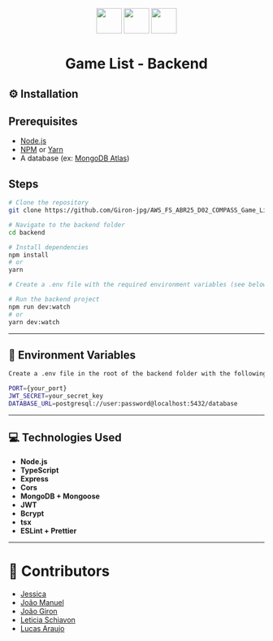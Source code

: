 <p align="center">
  <img src="https://img.icons8.com/fluency/48/node-js.png" width="50"/>
  <img src="https://img.icons8.com/color/48/typescript.png" width="50"/>
  <img src="https://img.icons8.com/?size=100&id=tBBf3P8HL0vR&format=png&color=000000" width="50"/>
</p>

<h1 align="center">Game List - Backend</h1>

## ⚙️ Installation

## Prerequisites

- [Node.js](https://nodejs.org/)
- [NPM](https://www.npmjs.com/) or [Yarn](https://yarnpkg.com/)
- A database  (ex: [MongoDB Atlas](https://www.mongodb.com/cloud/atlas))

## Steps

```bash
# Clone the repository
git clone https://github.com/Giron-jpg/AWS_FS_ABR25_D02_COMPASS_Game_List.git

# Navigate to the backend folder
cd backend

# Install dependencies
npm install
# or
yarn

# Create a .env file with the required environment variables (see below)

# Run the backend project
npm run dev:watch
# or
yarn dev:watch

```

---

## 🤖 Environment Variables

```bash
Create a .env file in the root of the backend folder with the following content:

PORT={your_port}
JWT_SECRET=your_secret_key
DATABASE_URL=postgresql://user:password@localhost:5432/database

```

---

## 💻 Technologies Used

- **Node.js**
- **TypeScript**
- **Express**
- **Cors**
- **MongoDB + Mongoose**
- **JWT**
- **Bcrypt**
- **tsx**
- **ESLint + Prettier**

---

# 🤝 Contributors

- [Jessica](https://github.com/jessicasantosb)
- [João Manuel](https://github.com/Joao-Manuel-S-M)
- [João Giron](https://github.com/Giron-jpg)
- [Leticia Schiavon](https://github.com/LeticiaAmeliaSchiavon)
- [Lucas Araujo](https://github.com/lucaaas-araujo)
